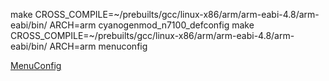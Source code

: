 make  CROSS_COMPILE=~/prebuilts/gcc/linux-x86/arm/arm-eabi-4.8/arm-eabi/bin/ ARCH=arm cyanogenmod_n7100_defconfig
make  CROSS_COMPILE=~/prebuilts/gcc/linux-x86/arm/arm-eabi-4.8/arm-eabi/bin/ ARCH=arm menuconfig

[MenuConfig](http://pastebin.com/f6inD8iU)
